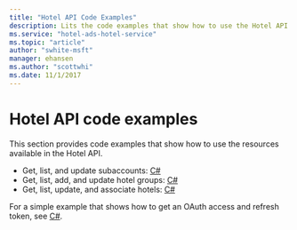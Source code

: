 ```yaml
---
title: "Hotel API Code Examples"
description: Lits the code examples that show how to use the Hotel API to manage your hotel campaigns.
ms.service: "hotel-ads-hotel-service"
ms.topic: "article"
author: "swhite-msft"
manager: ehansen
ms.author: "scottwhi"
ms.date: 11/1/2017
---
```


# Hotel API code examples

This section provides code examples that show how to use the resources available in the Hotel API.


* Get, list, and update subaccounts: [C#](../hotel-service/code-example-subaccounts.md)
* Get, list, add, and update hotel groups: [C#](../hotel-service/code-example-hotel-groups.md)
* Get, list, update, and associate hotels: [C#](../hotel-service/code-example-hotel.md)

For a simple example that shows how to get an OAuth access and refresh token, see [C#](../hotel-service/code-example-oauth.md).

<!--
Microsoft Visual Studio users can also install and use the OData Client Code Generator. It creates a service proxy that is a .NET class that defines methods for accessing the OData service. For information, see [Create an OData v4 Client App (C#)](https://docs.microsoft.com/aspnet/web-api/overview/odata-support-in-aspnet-web-api/odata-v4/create-an-odata-v4-client-app).
-->